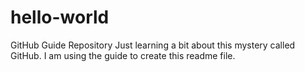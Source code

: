 # hello-world
GitHub Guide Repository
Just learning a bit about this mystery called GitHub. I am using the guide to create this readme file.
